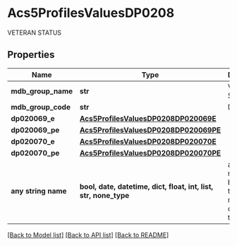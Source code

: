 # Acs5ProfilesValuesDP0208

VETERAN STATUS

## Properties
Name | Type | Description | Notes
------------ | ------------- | ------------- | -------------
**mdb_group_name** | **str** | VETERAN STATUS | 
**mdb_group_code** | **str** | DP0208 | 
**dp020069_e** | [**Acs5ProfilesValuesDP0208DP020069E**](Acs5ProfilesValuesDP0208DP020069E.md) |  | 
**dp020069_pe** | [**Acs5ProfilesValuesDP0208DP020069PE**](Acs5ProfilesValuesDP0208DP020069PE.md) |  | 
**dp020070_e** | [**Acs5ProfilesValuesDP0208DP020070E**](Acs5ProfilesValuesDP0208DP020070E.md) |  | 
**dp020070_pe** | [**Acs5ProfilesValuesDP0208DP020070PE**](Acs5ProfilesValuesDP0208DP020070PE.md) |  | 
**any string name** | **bool, date, datetime, dict, float, int, list, str, none_type** | any string name can be used but the value must be the correct type | [optional]

[[Back to Model list]](../README.md#documentation-for-models) [[Back to API list]](../README.md#documentation-for-api-endpoints) [[Back to README]](../README.md)


